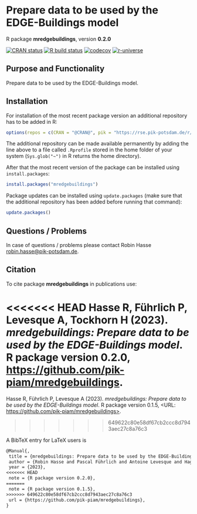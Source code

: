 # Prepare data to be used by the EDGE-Buildings model

R package **mredgebuildings**, version **0.2.0**

[![CRAN status](https://www.r-pkg.org/badges/version/mredgebuildings)](https://cran.r-project.org/package=mredgebuildings)  [![R build status](https://github.com/pik-piam/mredgebuildings/workflows/check/badge.svg)](https://github.com/pik-piam/mredgebuildings/actions) [![codecov](https://codecov.io/gh/pik-piam/mredgebuildings/branch/master/graph/badge.svg)](https://app.codecov.io/gh/pik-piam/mredgebuildings) [![r-universe](https://pik-piam.r-universe.dev/badges/mredgebuildings)](https://pik-piam.r-universe.dev/builds)

## Purpose and Functionality

Prepare data to be used by the EDGE-Buildings model.


## Installation

For installation of the most recent package version an additional repository has to be added in R:

```r
options(repos = c(CRAN = "@CRAN@", pik = "https://rse.pik-potsdam.de/r/packages"))
```
The additional repository can be made available permanently by adding the line above to a file called `.Rprofile` stored in the home folder of your system (`Sys.glob("~")` in R returns the home directory).

After that the most recent version of the package can be installed using `install.packages`:

```r 
install.packages("mredgebuildings")
```

Package updates can be installed using `update.packages` (make sure that the additional repository has been added before running that command):

```r 
update.packages()
```

## Questions / Problems

In case of questions / problems please contact Robin Hasse <robin.hasse@pik-potsdam.de>.

## Citation

To cite package **mredgebuildings** in publications use:

<<<<<<< HEAD
Hasse R, Führlich P, Levesque A, Tockhorn H (2023). _mredgebuildings: Prepare data to be used by the EDGE-Buildings model_. R package version 0.2.0, <https://github.com/pik-piam/mredgebuildings>.
=======
Hasse R, Führlich P, Levesque A (2023). _mredgebuildings: Prepare data to be used by the EDGE-Buildings model_. R package version 0.1.5, <URL: https://github.com/pik-piam/mredgebuildings>.
>>>>>>> 649622c80e58df67cb2ccc8d7943aec27c8a76c3

A BibTeX entry for LaTeX users is

 ```latex
@Manual{,
  title = {mredgebuildings: Prepare data to be used by the EDGE-Buildings model},
  author = {Robin Hasse and Pascal Führlich and Antoine Levesque and Hagen Tockhorn},
  year = {2023},
<<<<<<< HEAD
  note = {R package version 0.2.0},
=======
  note = {R package version 0.1.5},
>>>>>>> 649622c80e58df67cb2ccc8d7943aec27c8a76c3
  url = {https://github.com/pik-piam/mredgebuildings},
}
```
